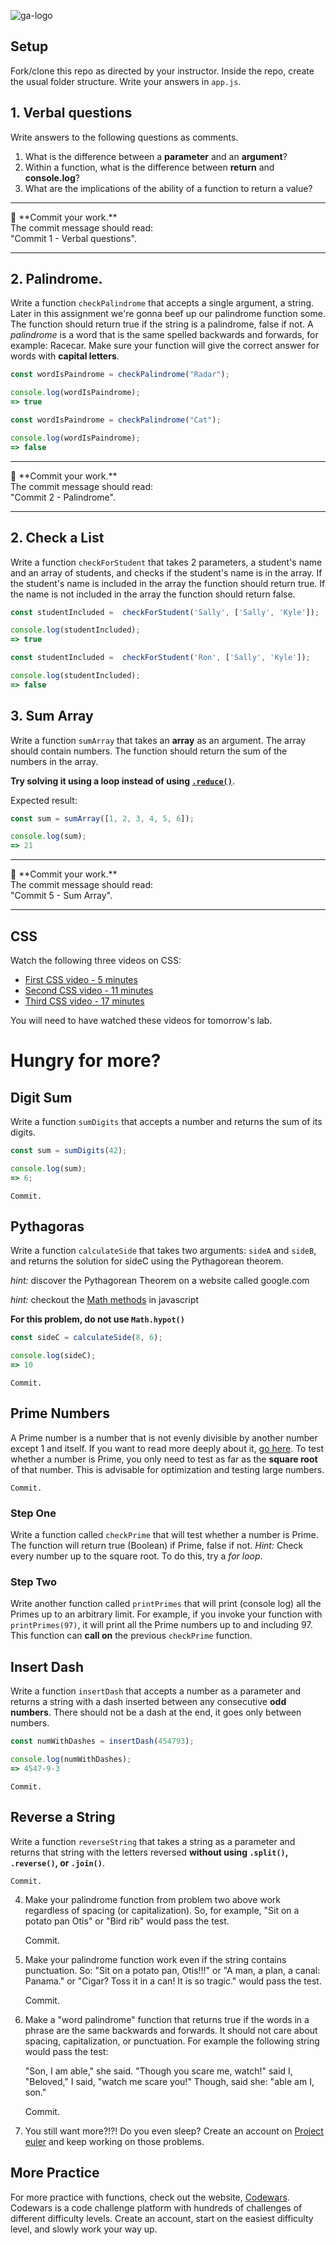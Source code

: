 ![ga-logo](https://camo.githubusercontent.com/6ce15b81c1f06d716d753a61f5db22375fa684da/68747470733a2f2f67612d646173682e73332e616d617a6f6e6177732e636f6d2f70726f64756374696f6e2f6173736574732f6c6f676f2d39663838616536633963333837313639306533333238306663663535376633332e706e67)

## Setup

Fork/clone this repo as directed by your instructor. Inside the repo, create the usual folder structure. Write your answers in `app.js`.

## 1. Verbal questions

Write answers to the following questions as comments. 

1. What is the difference between a **parameter** and an **argument**?
2. Within a function, what is the difference between **return** and **console.log**?
3. What are the implications of the ability of a function to return a value?

<hr>
&#x1F534; **Commit your work.** <br>
The commit message should read: <br>
"Commit 1 - Verbal questions".
<hr>

## 2. Palindrome.
Write a function `checkPalindrome` that accepts a single argument, a string. Later in this assignment we're gonna beef up our palindrome function some. The function should return true if the string is a palindrome, false if not. A _palindrome_ is a word that is the same spelled backwards and forwards, for example: Racecar. Make sure your function will give the correct answer for words with **capital letters**.

```javascript
const wordIsPaindrome = checkPalindrome("Radar");

console.log(wordIsPaindrome);
=> true
```

```javascript
const wordIsPaindrome = checkPalindrome("Cat");

console.log(wordIsPaindrome);
=> false
```

<hr>
&#x1F534; **Commit your work.** <br>
The commit message should read: <br>
"Commit 2 - Palindrome".
<hr>

## 2. Check a List

Write a function `checkForStudent` that takes 2 parameters, a student's name and an array of students, and checks if the student's name is in the array. If the student's name is included in the array the function should return true. If the name is not included in the array the function should return false.

```js
const studentIncluded =  checkForStudent('Sally', ['Sally', 'Kyle']);

console.log(studentIncluded);
=> true
```

```js
const studentIncluded =  checkForStudent('Ron', ['Sally', 'Kyle']);

console.log(studentIncluded);
=> false
```


## 3. Sum Array
Write a function `sumArray` that takes an **array** as an argument.
The array should contain numbers. The function should return the sum of the numbers in the array.

**Try solving it using a loop instead of using [`.reduce()`](https://developer.mozilla.org/en-US/docs/Web/JavaScript/Reference/Global_Objects/Array/reduce)**.

Expected result:
```javascript
const sum = sumArray([1, 2, 3, 4, 5, 6]);

console.log(sum);
=> 21
```
<hr>
&#x1F534; **Commit your work.** <br>
The commit message should read: <br>
"Commit 5 - Sum Array".
<hr>

## CSS
Watch the following three videos on CSS:

- [First CSS video - 5 minutes](https://www.youtube.com/watch?v=xWiT2TWCFjc&index=3&list=PLdnONIhPScST0Vy4LrIZiYKpFNoxgyH7J)
- [Second CSS video - 11 minutes](https://www.youtube.com/watch?v=UMMHsQPmfug&index=4&list=PLdnONIhPScST0Vy4LrIZiYKpFNoxgyH7J)
- [Third CSS video - 17 minutes](https://www.youtube.com/watch?v=g0Aq2kP5-CY&index=5&list=PLdnONIhPScST0Vy4LrIZiYKpFNoxgyH7J)

You will need to have watched these videos for tomorrow's lab.

# Hungry for more?

## Digit Sum
Write a function `sumDigits` that accepts a number and returns the sum of its digits.
```js
const sum = sumDigits(42);

console.log(sum);
=> 6;
```

    Commit.

## Pythagoras
Write a function `calculateSide` that takes two arguments: `sideA` and `sideB`, and returns the solution for sideC using the Pythagorean theorem.

_hint:_ discover the Pythagorean Theorem on a website called google.com

_hint:_ checkout the [Math methods](https://developer.mozilla.org/en-US/docs/Web/JavaScript/Reference/Global_Objects/Math) in javascript

**For this problem, do not use `Math.hypot()`**
```js
const sideC = calculateSide(8, 6);

console.log(sideC);
=> 10
```

    Commit.

## Prime Numbers
A Prime number is a number that is not evenly divisible by another number except 1 and itself. If you want to read more deeply about it, [go here](https://en.wikipedia.org/wiki/Prime_number).
To test whether a number is Prime, you only need to test as far as the **square root** of that number. This is advisable for optimization and testing large numbers.

    Commit.

### Step One
Write a function called `checkPrime` that will test whether a number is Prime. The function will return true (Boolean) if Prime, false if not.
_Hint:_ Check every number up to the square root. To do this, try a _for loop_.

### Step Two
Write another function called `printPrimes` that will print (console log) all the Primes up to an arbitrary limit. For example, if you invoke your function with `printPrimes(97)`, it will print all the Prime numbers up to and including 97.
This function can **call on** the previous `checkPrime` function.

## Insert Dash

Write a function `insertDash` that accepts a number as a parameter and returns a string with a dash inserted between any consecutive **odd numbers**. There should not be a dash at the end, it goes only between numbers.
```javascript
const numWithDashes = insertDash(454793);

console.log(numWithDashes);
=> 4547-9-3
```

    Commit.

## Reverse a String

Write a function `reverseString` that takes a string as a parameter and returns that string with the letters reversed **without using `.split()`, `.reverse()`, or `.join()`**.

    Commit.

4. Make your palindrome function from problem two above work regardless of spacing (or capitalization). So, for example, "Sit on a potato pan Otis" or "Bird rib" would pass the test.

    Commit.

5. Make your palindrome function work even if the string contains punctuation.  So: "Sit on a potato pan, Otis!!!" or "A man, a plan, a canal: Panama." or "Cigar? Toss it in a can! It is so tragic." would pass the test.

    Commit.

6. Make a "word palindrome" function that returns true if the words in a phrase are the same backwards and forwards.  It should not care about spacing, capitalization, or punctuation.  For example the following string would pass the test: 

    "Son, I am able," she said. "Though you scare me, watch!" said I, "Beloved," I said, "watch me scare you!" Though, said she: "able am I, son."

    Commit.

7. You still want more?!?! Do you even sleep? Create an account on [Project euler](https://projecteuler.net/archives) and keep working on those problems.

## More Practice

For more practice with functions, check out the website, [Codewars](https://www.codewars.com/). Codewars is a code challenge platform with hundreds of challenges of different difficulty levels. Create an account, start on the easiest difficulty level, and slowly work your way up.

